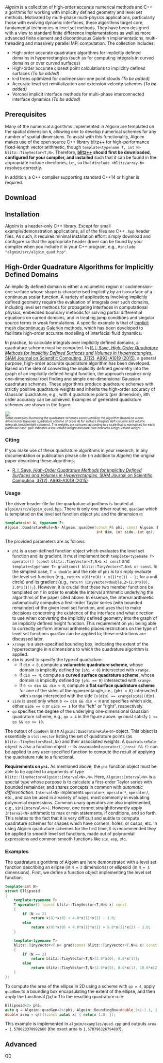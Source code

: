 _Algoim_ is a collection of high-order accurate numerical methods and C++ algorithms for working with implicitly defined geometry and level set methods. Motivated by multi-phase multi-physics applications, particularly those with evolving dynamic interfaces, these algorithms target core, fundamental techniques in level set methods. They have been designed with a view to standard finite difference implementations as well as more advanced finite element and discontinuous Galerkin implementations, multi-threading and massively parallel MPI computation. The collection includes:
- High-order accurate quadrature algorithms for implicitly defined domains in hyperrectangles (such as for computing integrals in curved domains or over curved surfaces)
- High-order accurate closest point calculations to implicitly defined surfaces _(To be added)_
- k-d trees optimized for codimension-one point clouds _(To be added)_
- Accurate level set reinitialization and extension velocity schemes _(To be added)_
- Voronoi implicit interface methods for multi-phase interconnected interface dynamics _(To be added)_

## Prerequisites

Many of the numerical algorithms implemented in Algoim are templated on the spatial dimension `N`, allowing one to develop numerical schemes for any number of spatial dimensions. To assist with this functionality, Algoim makes use of the open source C++ library [blitz++](https://github.com/blitzpp/blitz) for high-performance fixed-length vector arithmetic, though `template<typename T, int N> blitz::TinyVector<T,N>`. Therefore, **[blitz++](https://github.com/blitzpp/blitz) should first be downloaded, configured for your compiler, and installed** such that it can be found in the appropriate include directories, i.e., so that `#include <blitz/array.h>` resolves correctly.

In addition, a C++ compiler supporting standard C++14 or higher is required.

## Download

## Installation

Algoim is a header-only C++ library. Except for small example/demonstration applications, all of the files are C++ `.hpp` header files. As such, it requires minimal installation effort: simply download and configure so that the appropriate header driver can be found by your compiler when you include it in your C++ program, e.g., `#include "algoim/src/algoim_quad.hpp"`.

## High-Order Quadrature Algorithms for Implicitly Defined Domains

An implicitly defined domain is either a volumetric region or codimension-one surface whose shape is characterised implicitly by an isosurface of a continuous scalar function. A variety of applications involving implicitly defined geometry require the evaluation of integrals over such domains, including level set methods for propagating interfaces in computational physics, embedded boundary methods for solving partial differential equations on curved domains, and in treating jump conditions and singular source terms in weak formulations. A specific example is that of [implicit mesh discontinuous Galerkin methods](https://doi.org/10.1016/j.jcp.2017.04.076), which has been developed to facilitate high-order accurate modelling of interfacial fluid dynamics.

In practice, to calculate integrals over implicitly defined domains, a quadrature scheme must be computed. In [R. I. Saye, _High-Order Quadrature Methods for Implicitly Defined Surfaces and Volumes in Hyperrectangles_, SIAM Journal on Scientific Computing, 37(2), A993-A1019 (2015)](http://dx.doi.org/10.1137/140966290), a general purpose, high-order accurate quadrature algorithm has been developed. Based on the idea of converting the implicitly defined geometry into the graph of an implicitly defined height function, the approach requires only one-dimensional root finding and simple one-dimensional Gaussian quadrature schemes. These algorithms produce quadrature schemes with strictly positive quadrature weights and inherits the high-order accuracy of Gaussian quadrature, e.g., with 4 quadrature points (per dimension), 8th order accuracy can be achieved. Examples of generated quadrature schemes are shown in the figure.

<div style="width:502px; margin: 0 auto; font-size: 70%"><img src="img-quad.png"/><br/>Some examples illustrating the quadrature schemes constructed by the algorithm (based on a one-dimensional Gaussian quadrature scheme of order 4) for surface integrals (left column) and volume integrals (middle/right columns). The weights are coloured according to a scale that is normalised for each particular case: pale indicates a low-valued weight and dark blue indicates a high-valued weight.</div>

### Citing

If you make use of these quadrature algorithms in your research, in any documentation or publication please cite (in addition to _Algoim_) the original paper describing these algorithms:
- [R. I. Saye, _High-Order Quadrature Methods for Implicitly Defined Surfaces and Volumes in Hyperrectangles_, SIAM Journal on Scientific Computing, 37(2), A993-A1019 (2015)](http://dx.doi.org/10.1137/140966290)

### Usage

The driver header file for the quadrature algorithms is located at `algoim/src/algoim_quad.hpp`. There is only one driver routine, `quadGen` which is templated on the level set function object `phi` and the dimension `N`:

```cpp
template<int N, typename F>
Algoim::QuadratureRule<N> Algoim::quadGen(const F& phi, const Algoim::BoundingBox<Real,N>& xrange,
                                          int dim, int side, int qo);
```

The provided parameters are as follows:
- `phi` is a user-defined function object which evaluates the level set function and its gradient. It must implement both `template<typename T> operator() (const blitz::TinyVector<T,N>& x) const` and `template<typename T> grad(const blitz::TinyVector<T,N>& x) const`. In the simplest case, `T = double` and the role of `phi` is to simply evaluate the level set function (e.g., `return x(0)*x(0) + x(1)*x(1) - 1;` for a unit circle) and its gradient (e.g., `return TinyVector<double,2>(2.0*x(0), 2.0*x(1));`). However, it is crucial that these two member functions be templated on `T` in order to enable the interval arithmetic underlying the algorithms of the paper cited above. In essence, the interval arithmetic automatically computes a first-order Taylor series (with bounded remainder) of the given level set function, and uses that to make decisions concerning the existence of the interface and what direction to use when converting the implicitly defined geometry into the graph of an implicitly defined height function. This requirement on `phi` being able to correctly perform interval arithmetic places restrictions on the type of level set functions `quadGen` can be applied to; these restrictions are discussed later.
- `xrange` is a user-specified bounding box, indicating the extent of the hyperrectangle in `N` dimensions to which the quadrature algorithm is applied.
- `dim` is used to specify the type of quadrature:
    - If `dim < 0`, compute a **volumetric quadrature scheme**, whose domain is implicitly defined by `{phi < 0}` intersected with `xrange`.
    - If `dim == N`, compute a **curved surface quadrature scheme**, whose domain is implicitly defined by `{phi == 0}` intersected with `xrange`.
    - If `0 <= dim && dim < N`, compute a **flat surface quadrature scheme** for one of the sides of the hyperrectangle, i.e., `{phi < 0}` intersected with `xrange` intersected with the side `{x(dim) == xrange(side)(dim)`.
- `side` is used only when `0 <= dim && dim < N` and specifies which side, either `side == 0` or `side == 1` for the "left" or "right", respectively.
- `qo` specifies the degree of the underlying one-dimensional Gaussian quadrature scheme, e.g., `qo = 4` in the figure above. `qo` must satisfy `1 <= qo && qo <= 10`.

The output of `quadGen` is an `Algoim::QuadratureRule<N>` object. This object is essentially a `std::vector` listing the set of quadrature points (as `blitz::TinyVector<Real,N>`) and their associated weights. A `QuadratureRule` object is also a function object -- its associated `operator()(const F& f)` can be applied to any user-specified function to compute the result of applying the quadrature rule to a functional.

**Requirements on `phi`.** As mentioned above, the `phi` function object must be able to be applied to arguments of type `blitz::TinyVector<Algoim::Interval<N>,N>`. Here, `Algoim::Interval<N>` is a special type whose purpose is to calculate a first-order Taylor series with bounded remainder, and shares concepts in common with _automatic differentiation_. `Interval<N>` implements `operator+`, `operator*`, `operator/`, etc., and can be used in a variety of ways, most commonly in evaluating polynomial expressions. Common unary operators are also implemented, e.g., `sin(Interval<N>)`. However, one cannot straightforwardly apply `Interval<N>` arithmetic to max or min statements, if conditions, and so forth. This relates to the fact that it is very difficult and subtle to compute quadrature schemes for shapes which have corners, holes, or cusps, etc. In using Algoim quadrature schemes for the first time, it is recommended they be applied to smooth level set functions, made out of polynomial expressions and common smooth functions like `sin`, `exp`, etc.

### Examples

The quadrature algorithms of Algoim are here demonstrated with a level set function describing an ellipse (in `N = 2` dimensions) or ellipsoid (in `N = 3` dimensions). First, we define a function object implementing the level set function:

```cpp
template<int N>
struct Ellipsoid
{
    template<typename T>
    T operator() (const blitz::TinyVector<T,N>& x) const
    {
        if (N == 2)
            return x(0)*x(0) + 4.0*x(1)*x(1) - 1.0;
        else
            return x(0)*x(0) + 4.0*x(1)*x(1) + 9.0*x(2)*x(2) - 1.0;
    }

    template<typename T>
    blitz::TinyVector<T,N> grad(const blitz::TinyVector<T,N>& x) const
    {
        if (N == 2)
            return blitz::TinyVector<T,N>(2.0*x(0), 8.0*x(1));
        else
            return blitz::TinyVector<T,N>(2.0*x(0), 8.0*x(1), 18.0*x(2));
    }
};
```
To compute the area of the ellipse in 2D using a scheme with `qo = 4`, apply `quadGen` to a bounding box encapsulating the extent of the ellipse, and then apply the functional _f(x) = 1_ to the resulting quadrature rule:

```cpp
Ellipsoid<2> phi;
auto q = Algoim::quadGen<2>(phi, Algoim::BoundingBox<double,2>(-1.1, 1.1), -1, -1, 4);
double area = q([](const auto& x) { return 1.0; });
```
This example is implemented in `algoim/examples/quad.cpp` and outputs `area = 1.570823370992600` (the exact area is `1.570796326794897`). 

## Advanced

QD
